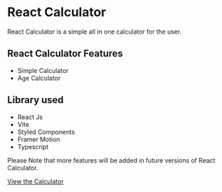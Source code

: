 # React Calculator

React Calculator is a simple all in one calculator for the user.

## React Calculator Features

- Simple Calculator
- Age Calculator

## Library used

- React Js
- Vite
- Styled Components
- Framer Motion
- Typescript

Please Note that more features will be added in future versions of React Calculator.

[View the Calculator]("https://react-calculator-sjana7797.netlify.app/")
